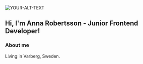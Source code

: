 <picture>
 <source media="(prefers-color-scheme: dark)" srcset="https://images.pexels.com/photos/14000506/pexels-photo-14000506.jpeg?auto=compress&cs=tinysrgb&w=1260&h=750&dpr=2">
 <source media="(prefers-color-scheme: light)" srcset="YOUR-LIGHTMODE-IMAGE">
 <img alt="YOUR-ALT-TEXT" src="YOUR-DEFAULT-IMAGE">
</picture>


## Hi, I'm Anna Robertsson - Junior Frontend Developer!

### About me
Living in Varberg, Sweden.
